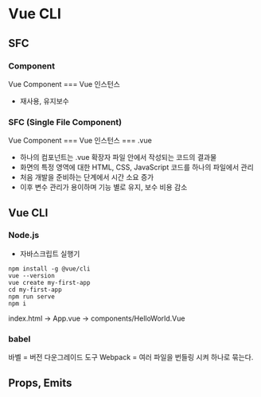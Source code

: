 # Vue CLI
## SFC
### Component
Vue Component === Vue 인스턴스
- 재사용, 유지보수
### SFC (Single File Component)
Vue Component === Vue 인스턴스 === .vue
- 하나의 컴포넌트는 .vue 확장자 파일 안에서 작성되는 코드의 결과물
- 화면의 특정 영역에 대한 HTML, CSS, JavaScript 코드를 하나의 파일에서 관리
- 처음 개발을 준비하는 단계에서 시간 소요 증가
- 이후 변수 관리가 용이하며 기능 별로 유지, 보수 비용 감소
## Vue CLI
### Node.js
- 자바스크립트 실행기
```
npm install -g @vue/cli
vue --version
vue create my-first-app
cd my-first-app
npm run serve
npm i
```
index.html -> App.vue -> components/HelloWorld.Vue
### babel
바벨 = 버전 다운그레이드 도구
Webpack = 여러 파일을 번들링 시켜 하나로 묶는다.

## Props, Emits
